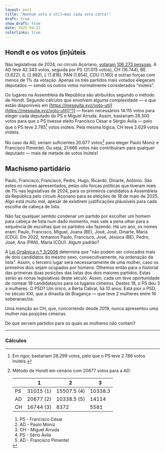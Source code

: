 ```yaml
---
layout: post
title: "Nenhum voto é útil—mas cada voto conta!"
draft: true
show_draft: true
date: 2025-04-21
colorlinks: true
---
```

## Hondt e os votos (in)úteis

Nas legislativas de 2024, no círculo Açoriano, [votaram 106 273 pessoas](https://www.eleicoes.mai.gov.pt/legislativas2024/). A AD teve 42.343 votos, seguida por PS (31.015 votos), CH (16.744), BE (3.622), IL (2.882), L (1.816), PAN (1.654), CDU (1.160) e outras forças com menos de 1% da votação. Apenas os três partidos mais votados elegeram deputados — sendo os outros votos normalmente considerados "inúteis".

Os lugares na Assembleia da República são atribuídos segundo o método de Hondt. Segundo cálculos que envolvem alguma complexidade — e que estão disponíveis em [https://mesquita.xyz/voto-util](https://mesquita.xyz/voto-util)[^1] — foram necessários 14.115 votos para eleger cada deputado do PS e Miguel Arruda.
Assim, bastariam 28.300 votos para que o PS tivesse eleito Francisco César e Sérgio Ávila — pelo que o PS teve 2.785[^2] votos inúteis. Pela mesma lógica, CH teve 2.629 votos inúteis.

No caso da AD, seriam suficientes 20.677 votos[^3] para eleger Paulo Moniz e Francisco Pimentel. Ou seja, 21.666 votos não contribuíram para qualquer deputado — mais de metade de votos inúteis!

## Machismo partidário

Paulo, Francisco, Francisco, Pedro, Hugo, Ricardo, Dinarte, António. São estes os nomes apresentados, pelas oito forças políticas que tiveram mais de 1% nas legislativas de 2024, para os primeiros candidatos à Assembleia da República pelo círculo Açoriano para as eleições de 18 de maio de 2025. Algo está muito mal, apesar de existirem justificações plausíveis para cada escolha de cabeça de lista.

Não faz qualquer sentido condenar um partido por escolher um homem para cabeça de lista num dado momento, mas vale a pena olhar para a sequência de escolhas que os partidos vão fazendo. Há um ano, os nomes eram: Paulo, Francisco, Miguel, Joana (BE), José, José, Dinarte, Maria (CDU). Em 2022, tínhamos Paulo, Francisco, José, Jéssica (BE), Pedro, José, Ana (PAN), Maria (CDU). Algum padrão?

A [Lei Orgânica n.º 3/2006](https://diariodarepublica.pt/dr/detalhe/lei-organica/3-2006-540469) determina que "não podem ser colocados mais de dois candidatos do mesmo sexo, consecutivamente, na ordenação da lista". Assim, o terceiro lugar será necessariamente de uma mulher, caso os primeiros dois sejam ocupados por homens. Olhemos então para o historial das primeiras duas posições das listas dos dois maiores partidos. Estas serão as nonas legislativas deste século. Assim, cada um teve oportunidade de nomear 18 candidatas/os para os lugares cimeiros. Destes 18, o PS deu 3 a mulheres. O PSD? Um único, a Berta Cabral, há 10 anos. Está pior o PSD, no século XXI, que a dinastia de Bragança — que teve 2 mulheres entre 16 soberanas/os.

Uma menção ao CH, que, concorrendo desde 2019, nunca apresentou uma mulher nas posições cimeiras.

De que servem partidos para os quais as mulheres não contam?

---

### Cálculos

[^1]: Método de Hondt com os resultados observados para os Açores em 2024:

    |   | 1 |2  |3  |4  |5  |
    |---|---|---|---|---|---|
    | AD| 42343 (1) | 21171.5 (3) | 14114.3 (6) | 10585.8 (7) | 8468.6 (9) |
    | PS|  31015 (2) | 15507.5 (5) | 10338.3 (8) | 7753.8 | — |
    | CH| 16744 (4) | 8372 (10) | 5581.3  | — | — |

    1. AD - Paulo Moniz
    2. PS - Francisco César
    3. AD - Francisco Pimentel
    4. CH - Miguel Arruda
    5. PS - Sério Ávila
    6. AD — não eleito
    7. AD — não eleito
    8. PS — não eleito
    9. AD — não eleito
    10. CH — não eleito
    11. ...

[^2]: Em rigor, bastariam 28.299 votos, pelo que o PS teve 2.786 votos inúteis.

[^3]: Método de Hondt em cenário com 20677 votos para a AD:

    |   | 1 |2  |3  |
    |---|---|---|---|
    | PS|  31015 (1) | 15507.5 (4) | 10338.3  |
    | AD| 20677 (2) | 10338.5 (5)  | 14114  |
    | CH| 16744 (3) | 8372  | 5581  |

    1. PS - Francisco César
    2. AD - Paulo Moniz
    3. CH - Miguel Arruda
    4. PS - Sério Ávila
    5. AD - Francisco Pimentel
